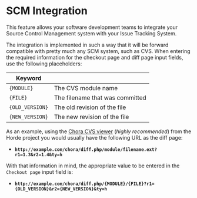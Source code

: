 # SCM Integration

This feature allows your software development teams to integrate your Source
Control Management system with your Issue Tracking System.

The integration is implemented in such a way that it will be forward compatible
with pretty much any SCM system, such as CVS. When entering the required
information for the checkout page and diff page input fields, use the following
placeholders:

| Keyword         |                                 |
| --------------- | ------------------------------- |
| `{MODULE}`      | The CVS module name             |
| `{FILE}`        | The filename that was committed |
| `{OLD_VERSION}` | The old revision of the file    |
| `{NEW_VERSION}` | The new revision of the file    |

As an example, using the [Chora CVS viewer](https://www.horde.org/apps/chora/)
(_highly recommended_) from the Horde project you would usually have the
following URL as the diff page:

- **`http://example.com/chora/diff.php/module/filename.ext?r1=1.3&r2=1.4&ty=h`**

With that information in mind, the appropriate value to be entered in the
`Checkout page` input field is:

- **`http://example.com/chora/diff.php/{MODULE}/{FILE}?r1={OLD_VERSION}&r2={NEW_VERSION}&ty=h`**
